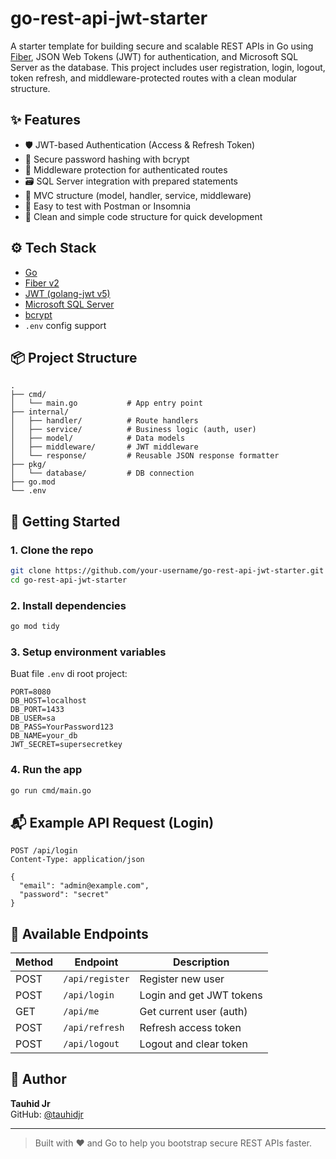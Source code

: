 # go-rest-api-jwt-starter

A starter template for building secure and scalable REST APIs in Go using [Fiber](https://gofiber.io), JSON Web Tokens (JWT) for authentication, and Microsoft SQL Server as the database. This project includes user registration, login, logout, token refresh, and middleware-protected routes with a clean modular structure.

## ✨ Features

- 🛡️ JWT-based Authentication (Access & Refresh Token)
- 🔐 Secure password hashing with bcrypt
- 🧾 Middleware protection for authenticated routes
- 🗃️ SQL Server integration with prepared statements
- 🧱 MVC structure (model, handler, service, middleware)
- 🧪 Easy to test with Postman or Insomnia
- 🧹 Clean and simple code structure for quick development

## ⚙️ Tech Stack

- [Go](https://golang.org/)
- [Fiber v2](https://gofiber.io/)
- [JWT (golang-jwt v5)](https://github.com/golang-jwt/jwt)
- [Microsoft SQL Server](https://www.microsoft.com/en-us/sql-server)
- [bcrypt](https://pkg.go.dev/golang.org/x/crypto/bcrypt)
- `.env` config support

## 📦 Project Structure

```
.
├── cmd/
│   └── main.go           # App entry point
├── internal/
│   ├── handler/          # Route handlers
│   ├── service/          # Business logic (auth, user)
│   ├── model/            # Data models
│   ├── middleware/       # JWT middleware
│   └── response/         # Reusable JSON response formatter
├── pkg/
│   └── database/         # DB connection
├── go.mod
└── .env
```

## 🚀 Getting Started

### 1. Clone the repo

```bash
git clone https://github.com/your-username/go-rest-api-jwt-starter.git
cd go-rest-api-jwt-starter
```

### 2. Install dependencies

```bash
go mod tidy
```

### 3. Setup environment variables

Buat file `.env` di root project:

```env
PORT=8080
DB_HOST=localhost
DB_PORT=1433
DB_USER=sa
DB_PASS=YourPassword123
DB_NAME=your_db
JWT_SECRET=supersecretkey
```

### 4. Run the app

```bash
go run cmd/main.go
```

## 📬 Example API Request (Login)

```http
POST /api/login
Content-Type: application/json

{
  "email": "admin@example.com",
  "password": "secret"
}
```

## 📌 Available Endpoints

| Method | Endpoint            | Description               |
|--------|---------------------|---------------------------|
| POST   | `/api/register`     | Register new user         |
| POST   | `/api/login`        | Login and get JWT tokens  |
| GET    | `/api/me`           | Get current user (auth)   |
| POST   | `/api/refresh`      | Refresh access token      |
| POST   | `/api/logout`       | Logout and clear token    |

## 👤 Author

**Tauhid Jr**  
GitHub: [@tauhidjr](https://github.com/)

---

> Built with ❤️ and Go to help you bootstrap secure REST APIs faster.
